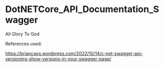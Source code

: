 # DotNETCore_API_Documentation_Swagger

All Glory To God

References used:

https://briancaos.wordpress.com/2022/10/14/c-net-swagger-api-versioning-show-versions-in-your-swagger-page/
